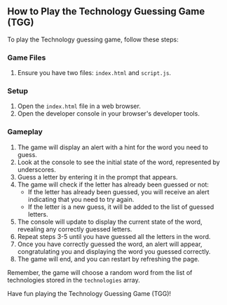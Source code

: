 ## How to Play the Technology Guessing Game (TGG)

To play the Technology guessing game, follow these steps:

### Game Files

1. Ensure you have two files: `index.html` and `script.js`.

### Setup

1. Open the `index.html` file in a web browser.
2. Open the developer console in your browser's developer tools.

### Gameplay

1. The game will display an alert with a hint for the word you need to guess.
2. Look at the console to see the initial state of the word, represented by underscores.
3. Guess a letter by entering it in the prompt that appears.
4. The game will check if the letter has already been guessed or not:
   - If the letter has already been guessed, you will receive an alert indicating that you need to try again.
   - If the letter is a new guess, it will be added to the list of guessed letters.
5. The console will update to display the current state of the word, revealing any correctly guessed letters.
6. Repeat steps 3-5 until you have guessed all the letters in the word.
7. Once you have correctly guessed the word, an alert will appear, congratulating you and displaying the word you guessed correctly.
8. The game will end, and you can restart by refreshing the page.

Remember, the game will choose a random word from the list of technologies stored in the `technologies` array.

Have fun playing the Technology Guessing Game (TGG)!
